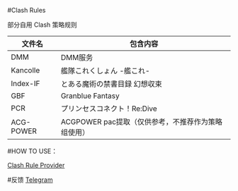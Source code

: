 #Clash Rules 

部分自用 Clash 策略规则

| 文件名                | 包含内容                                                              |
| --------------------- | -------------------------------------------------------------------- |
| DMM                   | DMM服务                                                              |
| Kancolle              | 艦隊これくしょん -艦これ-                                              |
| Index-IF              | とある魔術の禁書目録 幻想収束                                          |
| GBF                   | Granblue Fantasy                                                     |
| PCR                   | プリンセスコネクト！Re:Dive                                            |
| ACG-POWER             | ACGPOWER pac提取（仅供参考，不推荐作为策略组使用）                      |

#HOW TO USE：

 [Clash Rule Provider](https://lancellc.gitbook.io/clash/clash-config-file/rule-provider) 

#反馈
[Telegram](https://t.me/AdriaticSea)